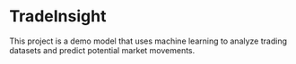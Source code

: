 # TradeInsight
This project is a demo model that uses machine learning to analyze trading datasets and predict potential market movements.
